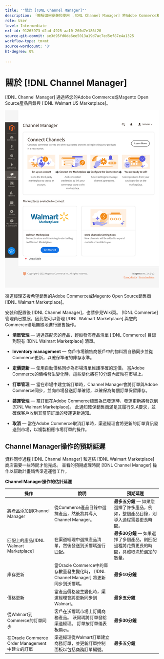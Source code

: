 ```yaml
---
title: '"關於 [!DNL Channel Manager]"'
description: 「瞭解如何安裝和使用 [!DNL Channel Manager] 將Adobe Commerce和Magento Open Source店與第三方市場整合，並建立銷售渠道，從您的商務管理員無縫地管理市場清單、定價、庫存和銷售。」
role: User
level: Intermediate
exl-id: 91265973-d2ad-4925-aa10-260d7e186f20
source-git-commit: ae3d95fd0da6ee5013a19d7ac7ed5ef87e4a1325
workflow-type: tm+mt
source-wordcount: '0'
ht-degree: 0%

---
```



# 關於 [!DNL Channel Manager]

[!DNL Channel Manager] 通過將您的Adobe Commerce或Magento Open Source產品目錄與 [!DNL Walmart US Marketplace]。

![[!DNL Channel Manager] 擴展管理員視圖](assets/channel-manager-home.png)

渠道經理支援希望銷售的Adobe Commerce或Magento Open Source銷售商 [!DNL Walmart Marketplace]。

安裝和配置後 [!DNL Channel Manager]，也請參見Wiki頁。 [!DNL Commerce] 管理員已擴展，因此您可以管理 [!DNL Walmart Marketplace] 與您的Commerce環境無縫地進行銷售操作。

* **清單管理** — 通過匹配您的產品，輕鬆發佈產品清單 [!DNL Commerce] 目錄到現有 [!DNL Walmart Marketplace] 清單。

* **Inventory management** — 商戶市場銷售商帳戶中的物料將自動同步並從Commerce更新，以確保準確的庫存水準。

* **定價更新** — 使用自動價格同步為市場清單維護準確的定價。 當Adobe Commerce的價格發生變化時，這些變化將在10分鐘內反映在市場上。

* **訂單管理** — 當在市場中建立新訂單時，Channel Manager會將訂單與Adobe Commerce同步，並向市場發送訂單確認，以確保為每個訂單保留庫存。

* **裝運管理** — 當訂單在Adobe Commerce標籤為已發運時，發運更新將發送到 [!DNL Walmart Marketplace]。 此通知確保銷售商滿足其履行SLA要求，並確保客戶收到其當前訂單的發運更新通知。

* **取消** — 當在Adobe Commerce取消訂單時，渠道經理會將更新的訂單資訊發送到市場，以複製相應市場訂單的操作。

## Channel Manager操作的預期延遲

資料同步過程 [!DNL Channel Manager] 和連結 [!DNL Walmart Marketplace] 商店需要一些時間才能完成。 查看的預期處理時間 [!DNL Channel Manager] 操作以幫助計畫銷售渠道運營工作。

**Channel Manager操作的估計延遲**

| **操作** | **說明** | **預期延遲** |
|---------------------------------------------|-----------------------------------------------------------------------------------------------------------------------------------------------|------------------------------------------------------------------------------------------------------------------------------|
| 將產品添加到Channel Manager | 從Commerce產品目錄中選擇產品，然後將其導入Channel Manager。 | **最多五分鐘** — 如果您選擇了許多產品，例如，整個產品目錄，則導入過程需要更長時間。 |
| 匹配上的產品[!DNL Walmart Marketplace] | 在渠道經理中選擇產品清單，然後發送到沃爾瑪進行匹配。 | **最多30分鐘** — 如果選擇了多個產品，則匹配過程將花費更長的時間，具體取決於選定的數量。 |
| 庫存更新 | 當Oracle Commerce中的庫存數量發生變化時， [!DNL Channel Manager] 將更新同步到沃爾瑪。 | **最多10分鐘** |
| 價格更新 | 當產品價格發生變化時，渠道經理會將更新同步到Walmart。 | **最多五分鐘** |
| 從Walmart到Commerce的訂單同步 | 客戶在沃爾瑪市場上訂購商務產品。 沃爾瑪將訂單發給渠道經理。 訂單按訂單儀表板顯示。 | **最多30分鐘** |
| 在Oracle Commerce Order Management中建立的訂單 | 渠道經理從Walmart訂單建立商務訂單，並更新訂單控制面板以包括商務訂單編號。 | **最多五分鐘** |

